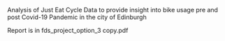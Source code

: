 Analysis of Just Eat Cycle Data to provide insight into bike usage pre and post Covid-19 Pandemic in the city of Edinburgh

Report is in fds_project_option_3 copy.pdf
